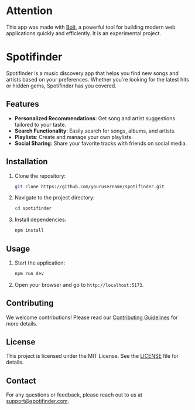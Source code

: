 # Attention
This app was made with [Bolt](https://bolt.new/), a powerful tool for building modern web applications quickly and efficiently. It is an experimental project.

# Spotifinder

Spotifinder is a music discovery app that helps you find new songs and artists based on your preferences. Whether you're looking for the latest hits or hidden gems, Spotifinder has you covered.

## Features

- **Personalized Recommendations**: Get song and artist suggestions tailored to your taste.
- **Search Functionality**: Easily search for songs, albums, and artists.
- **Playlists**: Create and manage your own playlists.
- **Social Sharing**: Share your favorite tracks with friends on social media.

## Installation

1. Clone the repository:
    ```bash
    git clone https://github.com/yourusername/spotifinder.git
    ```
2. Navigate to the project directory:
    ```bash
    cd spotifinder
    ```
3. Install dependencies:
    ```bash
    npm install
    ```

## Usage

1. Start the application:
    ```bash
    npm run dev
    ```
2. Open your browser and go to `http://localhost:5173`.

## Contributing

We welcome contributions! Please read our [Contributing Guidelines](CONTRIBUTING.md) for more details.

## License

This project is licensed under the MIT License. See the [LICENSE](LICENSE) file for details.

## Contact

For any questions or feedback, please reach out to us at support@spotifinder.com.
